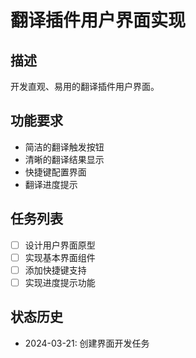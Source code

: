 # 翻译插件用户界面实现

## 描述
开发直观、易用的翻译插件用户界面。

## 功能要求
- 简洁的翻译触发按钮
- 清晰的翻译结果显示
- 快捷键配置界面
- 翻译进度提示

## 任务列表
- [ ] 设计用户界面原型
- [ ] 实现基本界面组件
- [ ] 添加快捷键支持
- [ ] 实现进度提示功能

## 状态历史
- 2024-03-21: 创建界面开发任务 